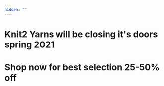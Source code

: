 ```yaml
---
hidden: ""
---
```

# **Knit2 Yarns will be closing it's doors spring 2021** 

# **Shop now for best selection  25-50% off**